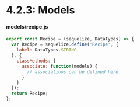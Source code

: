 # 4.2.3: Models

#### models/recipe.js

```javascript
export const Recipe = (sequelize, DataTypes) => {
  var Recipe = sequelize.define('Recipe', {
    label: DataTypes.STRING
  }, {
    classMethods: {
      associate: function(models) {
        // associations can be defined here
      }
    }
  });
  return Recipe;
};
```

